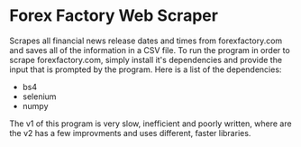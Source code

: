 # Forex Factory Web Scraper

Scrapes all financial news release dates and times from forexfactory.com and saves all of the information in a CSV file. To run the program in order to scrape forexfactory.com, simply install it's dependencies and provide the input that is prompted by the program. Here is a list of the dependencies: 

   - bs4
   - selenium 
   - numpy

The v1 of this program is very slow, inefficient and poorly written, where are the v2 has a few improvments and uses different, faster libraries. 
